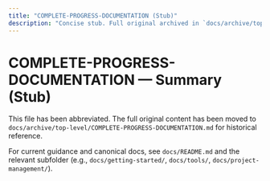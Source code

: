 ```yaml
---
title: "COMPLETE-PROGRESS-DOCUMENTATION (Stub)"
description: "Concise stub. Full original archived in `docs/archive/top-level/COMPLETE-PROGRESS-DOCUMENTATION.md`."
---
```


# COMPLETE-PROGRESS-DOCUMENTATION — Summary (Stub)

This file has been abbreviated. The full original content has been moved to `docs/archive/top-level/COMPLETE-PROGRESS-DOCUMENTATION.md` for historical reference.

For current guidance and canonical docs, see `docs/README.md` and the relevant subfolder (e.g., `docs/getting-started/`, `docs/tools/`, `docs/project-management/`).
